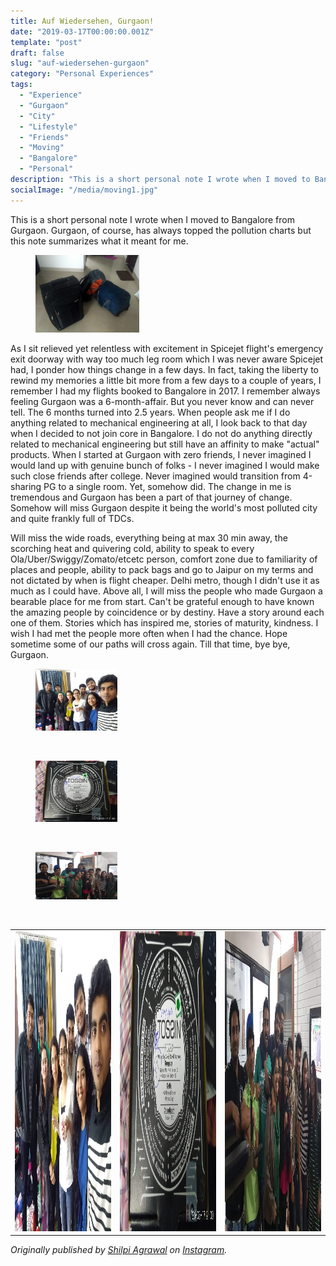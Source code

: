 ```yaml
---
title: Auf Wiedersehen, Gurgaon!
date: "2019-03-17T00:00:00.001Z"
template: "post"
draft: false
slug: "auf-wiedersehen-gurgaon"
category: "Personal Experiences"
tags:
  - "Experience"
  - "Gurgaon"
  - "City"
  - "Lifestyle"
  - "Friends"
  - "Moving" 
  - "Bangalore"
  - "Personal"
description: "This is a short personal note I wrote when I moved to Bangalore from Gurgaon. Gurgaon, of course, has always topped the pollution charts but this note summarizes what it meant for me."
socialImage: "/media/moving1.jpg"
---
```

   
   
<!-- <center><font size ="4"><i> Written By Shilpi and 
Shaista </font></i></center> -->

This is a short personal note I wrote when I moved to Bangalore from Gurgaon. Gurgaon, of course, has always topped the pollution charts but this note summarizes what it meant for me.

<figure class="float-right" style="width: 33%">
	<img src="/media/moving1.jpg" alt="moving">
<!-- 	<figcaption>"Kyuki badal important hain" - Zakir Khan <figcaption> -->
</figure> 
<!-- <div align="center"> -->

As I sit relieved yet relentless with excitement in Spicejet flight's emergency exit doorway with way too much leg room which I was never aware Spicejet had, I ponder how things change in a few days. In fact, taking the liberty to rewind my memories a little bit more from a few days to a couple of years, I remember I had my flights booked to Bangalore in 2017. I remember always feeling Gurgaon was a 6-month-affair. But you never know and can never tell. The 6 months turned into 2.5 years. When people ask me if I do anything related to mechanical engineering at all, I look back to that day when I decided to not join core in Bangalore. I do not do anything directly related to mechanical engineering but still have an affinity to make "actual" products. When I started at Gurgaon with zero friends, I never imagined I would land up with genuine bunch of folks - I never imagined I would make such close friends after college. Never imagined would transition from 4-sharing PG to a single room. Yet, somehow did. The change in me is tremendous and Gurgaon has been a part of that journey of change. Somehow will miss Gurgaon despite it being the world's most polluted city and quite frankly full of TDCs.   

Will miss the wide roads, everything being at max 30 min away, the scorching heat and quivering cold, ability to speak to every Ola/Uber/Swiggy/Zomato/etcetc person, comfort zone due to familiarity of places and people, ability to pack bags and go to Jaipur on my terms and not dictated by when is flight cheaper. Delhi metro, though I didn't use it as much as I could have. Above all, I will miss the people who made Gurgaon a bearable place for me from start. Can't be grateful enough to have known the amazing people by coincidence or by destiny. Have a story around each one of them. Stories which has inspired me, stories of maturity, kindness. I wish I had met the people more often when I had the chance. Hope sometime some of our paths will cross again. Till that time, bye bye, Gurgaon. 

<figure class="float-left" style="width: 26%">
	<img src="/media/gurgaon-people.jpg" alt="friends">
<!-- 	<figcaption>"Kyuki badal important hain" - Zakir Khan <figcaption> -->
</figure> 
<br>
<figure class="float-right" style="width: 26%">
	<img src="/media/tossin.jpg" alt="food tossin">
<!-- 	<figcaption>"Kyuki badal important hain" - Zakir Khan <figcaption> -->
</figure> 
<br>
<figure class="float-left" style="width: 26%">
	<img src="/media/gurgaon-vmock.jpg" alt="friends">
<!-- 	<figcaption>"Kyuki badal important hain" - Zakir Khan <figcaption> -->
</figure>    
<br>


<table>
<!--   <tr>
    <td>First Screen Page</td>
     <td>Holiday Mention</td>
     <td>Present day in purple and selected day in pink</td>
  </tr> -->
  <tr>
    <td><img src="/media/gurgaon-people.jpg" width=270 height=480></td>
    <td><img src="/media/tossin.jpg" width=270 height=480></td>
    <td><img src="/media/gurgaon-vmock.jpg" width=270 height=480></td>
  </tr>
 </table>




<!-- </div>
 -->

*Originally published by [Shilpi Agrawal](https://www.instagram.com/shilpi.agrawal/) on [Instagram](https://www.instagram.com/p/Bv6LQeABCiRie-12iN9r0_JJqL2eVBBT-cwagQ0/).*
